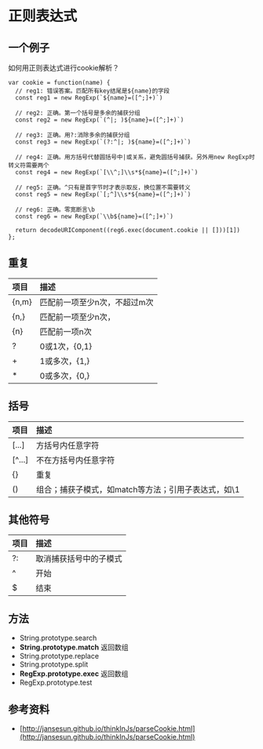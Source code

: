 # 正则表达式

## 一个例子

如何用正则表达式进行cookie解析？

    var cookie = function(name) {
      // reg1: 错误答案。匹配所有key结尾是${name}的字段
      const reg1 = new RegExp(`${name}=([^;]+)`)

      // reg2: 正确。第一个括号是多余的捕获分组
      const reg2 = new RegExp(`(^|; )${name}=([^;]+)`)

      // reg3: 正确。用?:消除多余的捕获分组
      const reg3 = new RegExp(`(?:^|; )${name}=([^;]+)`)

      // reg4: 正确。用方括号代替圆括号中|或关系，避免圆括号捕获。另外用new RegExp时转义符需要两个
      const reg4 = new RegExp(`[\\^;]\\s*${name}=([^;]+)`)

      // reg5: 正确。^只有是首字节时才表示取反，换位置不需要转义
      const reg5 = new RegExp(`[;^]\\s*${name}=([^;]+)`)

      // reg6: 正确。零宽断言\b
      const reg6 = new RegExp(`\\b${name}=([^;]+)`)

      return decodeURIComponent((reg6.exec(document.cookie || []))[1])
    };


## 重复

| **项目** | **描述** |
| :--- | :--- |
| {n,m} | 匹配前一项至少n次，不超过m次 |
| {n,} | 匹配前一项至少n次， |
| {n} | 匹配前一项n次 |
| ? | 0或1次，{0,1} |
| + | 1或多次，{1,} |
| * | 0或多次，{0,} |

## 括号

| **项目** | **描述** |
| :--- | :--- |
| [...] | 方括号内任意字符 |
| \[^...] | 不在方括号内任意字符 |
| {} | 重复 |
| () | 组合；捕获子模式，如match等方法；引用子表达式，如\1 |

## 其他符号

| **项目** | **描述** |
| :--- | :--- |
| ?: | 取消捕获括号中的子模式 |
| ^ | 开始 |
| $ | 结束 |

## 方法

* String.prototype.search
* **String.prototype.match** 返回数组
* String.prototype.replace
* String.prototype.split
* **RegExp.prototype.exec** 返回数组
* RegExp.prototype.test

## 参考资料

* [http://jansesun.github.io/thinkInJs/parseCookie.html](http://jansesun.github.io/thinkInJs/parseCookie.html)